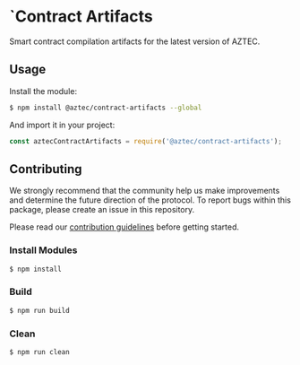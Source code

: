 # `Contract Artifacts

Smart contract compilation artifacts for the latest version of AZTEC.

## Usage

Install the module:

```bash
$ npm install @aztec/contract-artifacts --global
```

And import it in your project:

```js
const aztecContractArtifacts = require('@aztec/contract-artifacts');
```

## Contributing

We strongly recommend that the community help us make improvements and determine the future direction of the protocol. To report bugs within this package, please create an issue in this repository.

Please read our [contribution guidelines](../../CONTRIBUTING.md) before getting started.

### Install Modules

```bash
$ npm install
```

### Build

```bash
$ npm run build
```

### Clean

```bash
$ npm run clean
```
